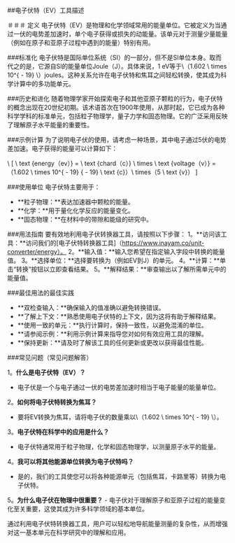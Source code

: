 ##电子伏特（EV）工具描述

＃＃＃ 定义
电子伏特（EV）是物理和化学领域常用的能量单位。它被定义为当通过一伏的电势差加速时，单个电子获得或损失的动能量。该单元对于测量少量能量（例如在原子和亚原子过程中遇到的能量）特别有用。

###标准化
电子伏特是国际单位系统（SI）的一部分，但不是SI单位本身。取而代之的是，它源自SI的能量单位Joule（J）。具体来说，1 eV等于\（1.602 \ times 10^{ -  19} \）joules。这种关系允许在电子伏特和焦耳之间轻松转换，使其成为科学计算中的多功能单元。

###历史和进化
随着物理学家开始探索电子和其他亚原子颗粒的行为，电子伏特的概念出现在20世纪初期。该术语首次在1900年使用，从那时起，它已成为各种科学学科的标准单元，包括粒子物理学，量子力学和固态物理。它的广泛采用反映了理解原子水平能量的重要性。

###示例计算
为了说明电子伏的使用，请考虑一种场景，其中电子通过5伏的电势差加速。电子获得的能量可以计算如下：

\ [
\ text {energy（ev）} = \ text {chard（c）} \ times \ text {voltage（v）} =（1.602 \ times 10^{ -  19} { -  19} \ text {c}）\ times（5 \ text {v}）
\]

###使用单位
电子伏特主要用于：
-  **粒子物理：**表达加速器中颗粒的能量。
-  **化学：**用于量化化学反应的能量变化。
-  **固态物理：**在材料中的带隙和能级的研究中。

###用法指南
要有效地利用电子伏转换器工具，请按照以下步骤：
1。**访问该工具：**访问我们的[电子伏特转换器工具]（https://www.inayam.co/unit-converter/energy）。
2。**输入值：**输入您希望在指定输入字段中转换的能量值。
3。**选择单位：**选择要转换为（例如EV到J）的单元。
4。**计算：**单击“转换”按钮以立即查看结果。
5。**解释结果：**审查输出以了解所需单元中的能量值。

###最佳用法的最佳实践
-  **双检查输入：**确保输入的值准确以避免转换错误。
-  **了解上下文：**熟悉使用电子伏特的上下文，因为这将有助于解释结果。
-  **使用一致的单元：**执行计算时，保持一致性，以避免混淆的单位。
-  **请参阅示例：**利用示例计算来指导您对如何有效应用工具的理解。
-  **保持更新：**请及时了解该工具的任何更新或更改以获得最佳性能。

###常见问题（常见问题解答）

1。**什么是电子伏特（EV）？**
- 电子伏是一个与电子通过一伏的电势差加速时相当于电子能量的能量单位。

2。**如何将电子伏特转换为焦耳？**
- 要将EV转换为焦耳，请将电子伏的数量乘以\（1.602 \ times 10^{ -  19} \）。

3。**电子伏特在科学中的应用是什么？**
- 电子伏特通常用于粒子物理，化学和固态物理学，以测量原子水平的能量。

4。**我可以将其他能源单位转换为电子伏特吗？**
- 是的，我们的工具使您可以将各种能源单元（包括焦耳，卡路里等）转换为电子伏特。

5。**为什么电子伏在物理中很重要？** - 电子伏对于理解原子和亚原子过程的能量变化至关重要，这使其成为许多科学领域的基本单位。

通过利用电子伏特转换器工具，用户可以轻松地导航能量测量的复杂性，从而增强对这一基本单元在科学研究中的理解和应用。